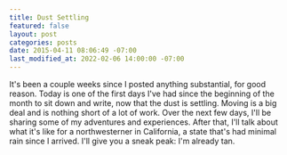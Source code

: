 ```yaml
---
title: Dust Settling
featured: false
layout: post
categories: posts
date: 2015-04-11 08:06:49 -07:00
last_modified_at: 2022-02-06 14:00:00 -07:00
---
```


It's been a couple weeks since I posted anything substantial, for good reason. Today is one of the first days I've had since the beginning of the month to sit down and write, now that the dust is settling. Moving is a big deal and is nothing short of a lot of work. Over the next few days, I'll be sharing some of my adventures and experiences. After that, I'll talk about what it's like for a northwesterner in California, a state that's had minimal rain since I arrived. I'll give you a sneak peak: I'm already tan.

